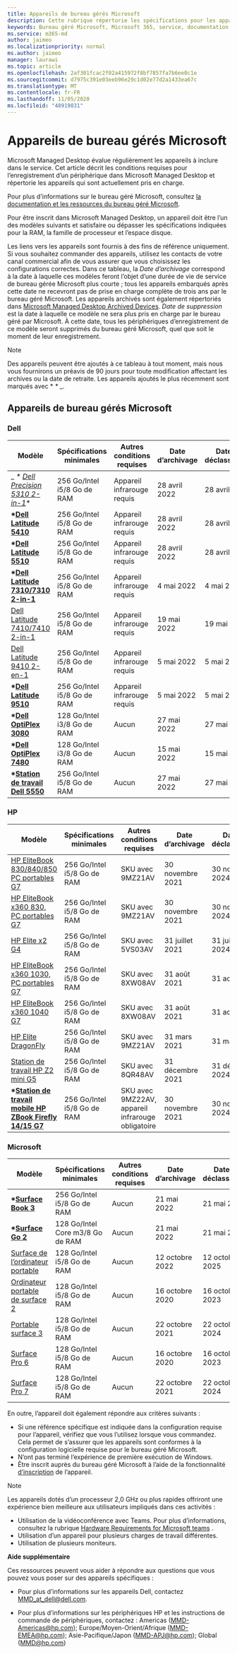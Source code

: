 ```yaml
---
title: Appareils de bureau gérés Microsoft
description: Cette rubrique répertorie les spécifications pour les appareils approuvés pour le bureau géré Microsoft.
keywords: Bureau géré Microsoft, Microsoft 365, service, documentation
ms.service: m365-md
author: jaimeo
ms.localizationpriority: normal
ms.author: jaimeo
manager: laurawi
ms.topic: article
ms.openlocfilehash: 2af301fcac2f02a415972f8bf7857fa7b6ee0c1e
ms.sourcegitcommit: d7975c391e03eeb96e29c1d02e77d2a1433ea67c
ms.translationtype: MT
ms.contentlocale: fr-FR
ms.lasthandoff: 11/05/2020
ms.locfileid: "48919831"
---
```

# <a name="microsoft-managed-desktop-devices"></a>Appareils de bureau gérés Microsoft 

Microsoft Managed Desktop évalue régulièrement les appareils à inclure dans le service. Cet article décrit les conditions requises pour l’enregistrement d’un périphérique dans Microsoft Managed Desktop et répertorie les appareils qui sont actuellement pris en charge.

Pour plus d’informations sur le bureau géré Microsoft, consultez [la documentation et les ressources du bureau géré Microsoft](https://docs.microsoft.com/microsoft-365/managed-desktop/). 

<!-- Microsoft 365 E5; Device as a Service -->
<!-- Split from device & technologies topic. Destination topic for aka.ms/device-list  -->
Pour être inscrit dans Microsoft Managed Desktop, un appareil doit être l’un des modèles suivants et satisfaire ou dépasser les spécifications indiquées pour la RAM, la famille de processeur et l’espace disque. 

Les liens vers les appareils sont fournis à des fins de référence uniquement. Si vous souhaitez commander des appareils, utilisez les contacts de votre canal commercial afin de vous assurer que vous choisissez les configurations correctes. Dans ce tableau, la *Date d’archivage* correspond à la date à laquelle ces modèles feront l’objet d’une durée de vie de service de bureau gérée Microsoft plus courte ; tous les appareils embarqués après cette date ne recevront pas de prise en charge complète de trois ans par le bureau géré Microsoft. Les appareils archivés sont également répertoriés dans [Microsoft Managed Desktop Archived Devices](archived-device-list.md). *Date de suppression* est la date à laquelle ce modèle ne sera plus pris en charge par le bureau géré par Microsoft. À cette date, tous les périphériques d’enregistrement de ce modèle seront supprimés du bureau géré Microsoft, quel que soit le moment de leur enregistrement.

>[!NOTE]
>Des appareils peuvent être ajoutés à ce tableau à tout moment, mais nous vous fournirons un préavis de 90 jours pour toute modification affectant les archives ou la date de retraite. Les appareils ajoutés le plus récemment sont marqués avec * *\** _.


## <a name="microsoft-managed-desktop-devices"></a>Appareils de bureau gérés Microsoft

### <a name="dell"></a>Dell

| Modèle    | Spécifications minimales  | Autres conditions requises    | Date d’archivage   | Date de déclassement   |
|----------|----------------|---------------------------|----------------|--------------------|
| _ *\* [Dell Precision 5310 2-in-1](https://www.dell.com/en-us/work/shop/2-in-1-laptops-tablets/new-latitude-5310-2-in-1-business-laptop/spd/latitude-13-5310-2-in-1-laptop)** | 256 Go/Intel i5/8 Go de RAM | Appareil infrarouge requis | 28 avril 2022  | 28 avril 2025 |
| **\*[Dell Latitude 5410](https://www.dell.com/en-us/work/shop/dell-laptops-and-notebooks/new-latitude-5410-business-laptop/spd/latitude-14-5410-laptop)** | 256 Go/Intel i5/8 Go de RAM | Appareil infrarouge requis | 28 avril 2022 | 28 avril 2025  |
| **\*[Dell Latitude 5510](https://www.dell.com/en-us/work/shop/laptops/15-5510/spd/latitude-15-5510-laptop)** | 256 Go/Intel i5/8 Go de RAM | Appareil infrarouge requis | 28 avril 2022 | 28 avril 2025 |
| **\*[Dell Latitude 7310/7310 2-in-1](https://www.dell.com/en-us/work/shop/2-in-1-laptops-tablets/latitude-7310-business-laptop-or-2-in-1/spd/latitude-13-7310-2-in-1-laptop)** | 256 Go/Intel i5/8 Go de RAM | Appareil infrarouge requis | 4 mai 2022  | 4 mai 2025  |
| [Dell Latitude 7410/7410 2-in-1](https://www.dell.com/en-us/work/shop/2-in-1-laptops-tablets/new-latitude-7410-business-laptop-or-2-in-1/spd/latitude-14-7410-2-in-1-laptop) | 256 Go/Intel i5/8 Go de RAM | Appareil infrarouge requis | 19 mai 2022  | 19 mai 2025  |
| [Dell Latitude 9410 2-en-1](https://www.dell.com/en-us/work/shop/laptops/new-14-9410-2-in-1/spd/latitude-14-9410-2-in-1-laptop) | 256 Go/Intel i5/8 Go de RAM | Appareil infrarouge requis | 5 mai 2022  | 5 mai 2025  |
| **\*[Dell Latitude 9510](https://www.dell.com/en-us/work/shop/2-in-1-laptops-tablets/new-latitude-9510-laptop-or-2-in-1/spd/latitude-15-9510-2-in-1-laptop)** | 256 Go/Intel i5/8 Go de RAM | Appareil infrarouge requis | 5 mai 2022  | 5 mai 2025  |
| **\*[Dell OptiPlex 3080](https://www.dell.com/en-us/work/shop/desktops-all-in-one-pcs/optiplex-3080-tower-and-small-form-factor/spd/optiplex-3080-desktop)** | 128 Go/Intel i3/8 Go de RAM | Aucun | 27 mai 2022  | 27 mai 2025  |
| **\*[Dell OptiPlex 7480](https://www.dell.com/en-us/work/shop/desktops-all-in-one-pcs/optiplex-7480-all-in-one-desktop/spd/optiplex-7480-aio)** | 128 Go/Intel i3/8 Go de RAM | Aucun | 15 mai 2022  | 15 mai 2025  |
| **\*[Station de travail Dell 5550](https://www.dell.com/en-us/work/shop/laptops/new-15-5550-workstation/spd/precision-15-5550-laptop)** | 256 Go/Intel i5/8 Go de RAM | Aucun | 27 mai 2022  | 27 mai 2025  |

### <a name="hp"></a>HP

| Modèle    | Spécifications minimales  | Autres conditions requises    | Date d’archivage   | Date de déclassement   |
|----------|----------------|---------------------------|----------------|--------------------|
| [HP EliteBook 830/840/850 PC portables G7](https://store.hp.com/us/en/pdp/hp-elitebook-830-g7-notebook-pc-customizable-8pv71av-mb) | 256 Go/Intel i5/8 Go de RAM | SKU avec 9MZ21AV | 30 novembre 2021 | 30 novembre 2024 |
| [HP EliteBook x360 830, PC portables G7](https://store.hp.com/us/en/pdp/hp-elitebook-x360-830-g7-notebook-pc-p-1f6c0ut-aba-1) | 256 Go/Intel i5/8 Go de RAM | SKU avec 9MZ21AV | 30 novembre 2021 | 30 novembre 2024 |
| [HP Elite x2 G4](https://store.hp.com/us/en/mdp/laptops/hp-elite-x2-3074457345617405170--1) | 256 Go/Intel i5/8 Go de RAM | SKU avec 5VS03AV | 31 juillet 2021 | 31 juillet 2024 |
| [HP EliteBook x360 1030, PC portables G7](https://store.hp.com/us/en/pdp/hp-elitebook-x360-1030-g7-notebook-pc-customizable-8vs68av-mb#!) | 256 Go/Intel i5/8 Go de RAM | SKU avec 8XW08AV | 31 août 2021 | 31 août 2024 |
| [HP EliteBook x360 1040 G7](https://store.hp.com/us/en/pdp/hp-elitebook-x360-1040-g7-notebook-pc-customizable-8wa57av-mb) | 256 Go/Intel i5/8 Go de RAM | SKU avec 8XW08AV| 31 août 2021 | 31 août 2024 |
| [HP Elite DragonFly](https://www8.hp.com/us/en/laptops/2-in-1s/elite-dragonfly-convertible.html) | 256 Go/Intel i5/8 Go de RAM | SKU avec 9MZ21AV | 31 mars 2021 | 31 mars 2024 |
| [Station de travail HP Z2 mini G5](https://store.hp.com/us/en/pdp/hp-z2-mini-g5-workstation-customizable-9jd39av-mb) | 256 Go/Intel i5/8 Go de RAM | SKU avec 8QR48AV| 31 décembre 2021 | 31 décembre 2024 |
| **\*[Station de travail mobile HP ZBook Firefly 14/15 G7](https://store.hp.com/us/en/mdp/laptops/hp-zbook-14u-mobile-workstation)** | 256 Go/Intel i5/8 Go de RAM | SKU avec 9MZ22AV, appareil infrarouge obligatoire | 30 novembre 2021 | 30 novembre 2024 |

### <a name="microsoft"></a>Microsoft

| Modèle    | Spécifications minimales  | Autres conditions requises    | Date d’archivage   | Date de déclassement   |
|----------|----------------|---------------------------|----------------|--------------------|
| **\*[Surface Book 3](https://www.microsoft.com/p/surface-book-3-for-business/93h0mb2gqd5b?activetab=pivot%3aoverviewtab)** | 256 Go/Intel i5/8 Go de RAM | Aucun | 21 mai 2022 | 21 mai 2027 |
| **\*[Surface Go 2](https://www.microsoft.com/p/surface-go-2-for-business/8wzd6dhzj7kv?activetab=pivot%3aoverviewtab)** | 128 Go/Intel Core m3/8 Go de RAM | Aucun | 21 mai 2022 | 21 mai 2027 |
| [Surface de l’ordinateur portable](https://www.microsoft.com/surface/business/surface-laptop-go) | 128 Go/Intel i5/8 Go de RAM | Aucun | 12 octobre 2022 | 12 octobre 2025 |
| [Ordinateur portable de surface 2](https://www.microsoft.com/p/surface-laptop-2-for-business/8xlk0g60tlb6/hkq9?cid=msft_web_collection&CustomerIntent=Consumer) | 128 Go/Intel i5/8 Go de RAM | Aucun | 16 octobre 2020 | 16 octobre 2023 |
| [Portable surface 3](https://www.microsoft.com/surface/business/surface-laptop-3) | 128 Go/Intel i5/8 Go de RAM | Aucun | 22 octobre 2021 | 22 octobre 2024 |
| [Surface Pro 6](https://www.microsoft.com/p/surface-pro-6-for-business/8xjq3d3lrp0r/grf9?cid=msft_web_collection&CustomerIntent=Consumer&activetab=pivot%3aoverviewtab) | 128 Go/Intel i5/8 Go de RAM | Aucun | 16 octobre 2020 | 16 octobre 2023 |
| [Surface Pro 7](https://www.microsoft.com/surface/business/surface-pro-7) | 128 Go/Intel i5/8 Go de RAM | Aucun | 22 octobre 2021 | 22 octobre 2024 |

En outre, l’appareil doit également répondre aux critères suivants :     

- Si une référence spécifique est indiquée dans la configuration requise pour l’appareil, vérifiez que vous l’utilisez lorsque vous commandez. Cela permet de s’assurer que les appareils sont conformes à la configuration logicielle requise pour le bureau géré Microsoft. 
- N’ont pas terminé l’expérience de première exécution de Windows.
- Être inscrit auprès du bureau géré Microsoft à l’aide de la fonctionnalité [d’inscription](https://aka.ms/mmddrhelp) de l’appareil.

>[!NOTE]
>Les appareils dotés d’un processeur 2,0 GHz ou plus rapides offriront une expérience bien meilleure aux utilisateurs impliqués dans ces activités :
>- Utilisation de la vidéoconférence avec Teams. Pour plus d’informations, consultez la rubrique [Hardware Requirements for Microsoft teams](https://docs.microsoft.com/microsoftteams/hardware-requirements-for-the-teams-app) .
>-  Utilisation d’un appareil pour plusieurs charges de travail différentes.
>- Utilisation de plusieurs moniteurs.

**Aide supplémentaire**

Ces ressources peuvent vous aider à répondre aux questions que vous pouvez vous poser sur des appareils spécifiques :

- Pour plus d’informations sur les appareils Dell, contactez <a href="mailto:MMD_at_dell@dell.com">MMD_at_dell@dell.com</a>.

- Pour plus d’informations sur les périphériques HP et les instructions de commande de périphériques, contactez : Americas (<a href="mailto:mmd-americas@hp.com">MMD-Americas@hp.com</a>); Europe/Moyen-Orient/Afrique (<a href="mailto:mmd-emea@hp.com">MMD-EMEA@hp.com</a>); Asie-Pacifique/Japon (<a href="mailto:mmd-apj@hp.com">MMD-APJ@hp.com</a>); Global (<a href="mailto:mmd@hp.com">MMD@hp.com</a>)





